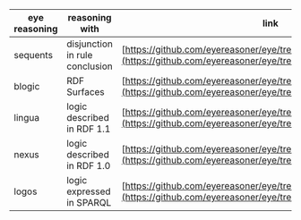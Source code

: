 | eye reasoning | reasoning with | link |
| --------- | ---------- | ----------- |
| sequents | disjunction in rule conclusion | [https://github.com/eyereasoner/eye/tree/master/reasoning/sequents](https://github.com/eyereasoner/eye/tree/master/reasoning/sequents) |
| blogic | RDF Surfaces | [https://github.com/eyereasoner/eye/tree/master/reasoning/blogic](https://github.com/eyereasoner/eye/tree/master/reasoning/blogic) |
| lingua | logic described in RDF 1.1 | [https://github.com/eyereasoner/eye/tree/master/reasoning/lingua](https://github.com/eyereasoner/eye/tree/master/reasoning/lingua) |
| nexus | logic described in RDF 1.0 | [https://github.com/eyereasoner/eye/tree/master/reasoning/nexus](https://github.com/eyereasoner/eye/tree/master/reasoning/nexus) |
| logos | logic expressed in SPARQL | [https://github.com/eyereasoner/eye/tree/master/reasoning/logos](https://github.com/eyereasoner/eye/tree/master/reasoning/logos) |
